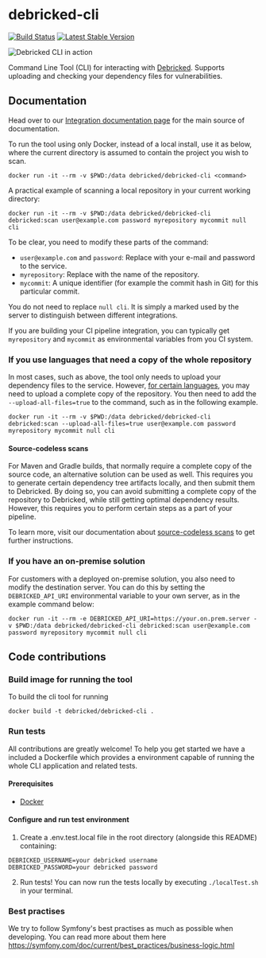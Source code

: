 # debricked-cli
[![Build Status](https://travis-ci.org/debricked/debricked-cli.svg?branch=master)](https://travis-ci.org/debricked/debricked-cli)
[![Latest Stable Version](https://poser.pugx.org/debricked/cli/v/stable)](https://packagist.org/packages/debricked/cli)

![Debricked CLI in action](debricked-cli.png)

Command Line Tool (CLI) for interacting with [Debricked](https://debricked.com). Supports uploading and checking your dependency files for vulnerabilities.

## Documentation
Head over to our [Integration documentation page](https://debricked.com/documentation/integrations/cli.html) for the main source of documentation.

To run the tool using only Docker, instead of a local install, use it as below,
where the current directory is assumed to contain the project you wish to scan.

```
docker run -it --rm -v $PWD:/data debricked/debricked-cli <command>
```

A practical example of scanning a local repository in your current working directory:

```
docker run -it --rm -v $PWD:/data debricked/debricked-cli debricked:scan user@example.com password myrepository mycommit null cli
```

To be clear, you need to modify these parts of the command:

* `user@example.com` and `password`: Replace with your e-mail and password to the service.
* `myrepository`: Replace with the name of the repository.
* `mycommit`: A unique identifier (for example the commit hash in Git) for this particular commit.

You do not need to replace `null cli`. It is simply a marked used by the server to distinguish between different integrations.

If you are building your CI pipeline integration, you can typically get `myrepository` and `mycommit` as environmental variables from you CI system.

### If you use languages that need a copy of the whole repository

In most cases, such as above, the tool only needs to upload your dependency files to the service.
However, [for certain languages](https://debricked.com/documentation/language-support/), you may need to upload a complete copy of the repository.
You then need to add the `--upload-all-files=true` to the command, such as in the following example.

```
docker run -it --rm -v $PWD:/data debricked/debricked-cli debricked:scan --upload-all-files=true user@example.com password myrepository mycommit null cli
```

#### Source-codeless scans

For Maven and Gradle builds, that normally require a complete copy of the source code, an alternative solution can be used as well.
This requires you to generate certain dependency tree artifacts locally, and then submit them to Debricked.
By doing so, you can avoid submitting a complete copy of the repository to Debricked, while still getting optimal dependency results.
However, this requires you to perform certain steps as a part of your pipeline.

To learn more, visit our documentation about [source-codeless scans](https://debricked.com/documentation/language-support/java-kotlin.html#source-codeless-scans) to get further instructions.

### If you have an on-premise solution

For customers with a deployed on-premise solution, you also need to modify the destination server. You can do this by setting the `DEBRICKED_API_URI` environmental variable to your own server, as in the example command below:

```
docker run -it --rm -e DEBRICKED_API_URI=https://your.on.prem.server -v $PWD:/data debricked/debricked-cli debricked:scan user@example.com password myrepository mycommit null cli
```

## Code contributions

### Build image for running the tool

To build the cli tool for running

```
docker build -t debricked/debricked-cli .
```

### Run tests
All contributions are greatly welcome! To help you get started we have a included a
Dockerfile which provides a environment capable of running the whole CLI application
and related tests.

#### Prerequisites
- [Docker](https://docs.docker.com/install/)

#### Configure and run test environment
1. Create a .env.test.local file in the root directory (alongside this README) containing:
```text
DEBRICKED_USERNAME=your debricked username
DEBRICKED_PASSWORD=your debricked password
```
2. Run tests! You can now run the tests locally by executing `./localTest.sh` in your terminal.

### Best practises
We try to follow Symfony's best practises as much as possible when developing. You can read more about them here
https://symfony.com/doc/current/best_practices/business-logic.html

